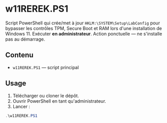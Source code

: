 # w11REREK.PS1

Script PowerShell qui crée/met à jour `HKLM:\SYSTEM\Setup\LabConfig` pour bypasser les contrôles TPM, Secure Boot et RAM lors d'une installation de Windows 11. Exécuter **en administrateur**. Action ponctuelle — ne s'installe pas au démarrage.

## Contenu
- `w11REREK.PS1` — script principal

## Usage
1. Télécharger ou cloner le dépôt.
2. Ouvrir PowerShell en tant qu'administrateur.
3. Lancer :
```powershell
.\w11REREK.PS1
